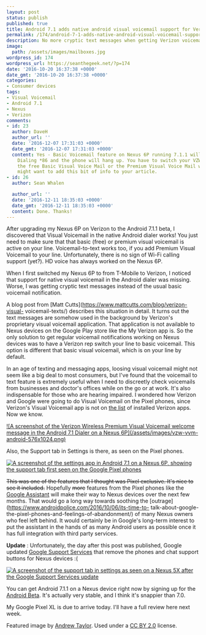 ```yaml
---
layout: post
status: publish
published: true
title: Android 7.1 adds native android visual voicemail support for Verizon
permalink: /174/android-7-1-adds-native-android-visual-voicemail-support-verizon
description: No more cryptic text messages when getting Verizon voicemails on Nexus devices. Android 7.1 adds support for Verizon visual voicemail in the native dialer.
image:
  path: /assets/images/mailboxes.jpg
wordpress_id: 174
wordpress_url: https://seanthegeek.net/?p=174
date: '2016-10-20 16:37:38 +0000'
date_gmt: '2016-10-20 16:37:38 +0000'
categories:
- Consumer devices
tags:
- Visual Voicemail
- Android 7.1
- Nexus
- Verizon
comments:
- id: 23
  author: DaveH
  author_url: ''
  date: '2016-12-07 17:31:03 +0000'
  date_gmt: '2016-12-07 17:31:03 +0000'
  content: Yes - Basic Voicemail feature on Nexus 6P running 7.1.1 will not work.
    Dialing *86 and the phone will hang up. You have to switch your VZW account to
    the free Basic Visual Voice Mail or the Premium Visual Voice Mail with TEXT.  You
    might want to add this bit of info to your article.
- id: 26
  author: Sean Whalen

  author_url: ''
  date: '2016-12-11 18:35:03 +0000'
  date_gmt: '2016-12-11 18:35:03 +0000'
  content: Done. Thanks!
---
```

After upgrading my Nexus 6P on Verizon to the Android 7.1.1 beta, I discovered
that Visual Voicemail in the native Android dialer works! You just need to
make sure that that basic (free) or premium visual voicemail is active on your
line. Voicemail-to-text works too, if you add Premium Visual Voicemail to your
line. Unfortunately, there is no sign of Wi-Fi calling support (yet?). HD
voice has always worked on the Nexus 6P.

When I first switched my Nexus 6P to from T-Mobile to Verizon, I noticed that
support for native visual voicemail in the Android dialer was missing. Worse,
I was getting cryptic text messages instead of the usual basic voicemail
notification.

A blog post from [Matt Cutts](https://www.mattcutts.com/blog/verizon-visual-
voicemail-texts/) describes this situation in detail. It turns out the text
messages are somehow used in the background by Verizon's proprietary visual
voicemail application. That application is not available to Nexus devices on
the Google Play store like the My Verizon app is. So the only solution to get
regular voicemail notifications working on Nexus devices was to have a Verizon
rep switch your line to basic voicemail. This option is different that basic
visual voicemail, which is on your line by default.

In an age of texting and messaging apps, loosing visual voicemail might not
seem like a big deal to most consumers, but I've found that the voicemail to
text feature is extremely useful when I need to discreetly check voicemails
from businesses and doctor's offices while on the go or at work. It's also
indispensable for those who are hearing impaired.  I wondered how Verizon and
Google were going to do Visual Voicemail on the Pixel phones, since Verizon's
Visual Voicemail app is not on [the
list](https://www.reddit.com/r/Android/comments/561wpq/google_pixel_preloaded_apps_including_some/)
of installed Verizon apps. Now we know.

[![A screenshot of the Verizon Wireless Premium Visual Voicemail welcome
message in the Android 7.1 Dialer on a Nexus 6P](/assets/images/vzw-vvm-
android-576x1024.png)](/assets/images/vzw-vvm-android.png)

Also, the Support tab in Settings is there, as seen on the Pixel phones.

[![A screenshot of the settings app in Android 7.1 on a Nexus 6P, showing the
support tab first seen on the Google Pixel
phones](/assets/images/android-7.1.1-settings-576x1024.png)](/assets/images/android-7.1.1-settings.png)

~~This was one of the features that I thought was Pixel exclusive. It's nice
to see it included.~~   Hopefully ~~more~~ features from the Pixel phones like
the [Google Assistant](https://assistant.google.com/) will make their way to
Nexus devices over the next few months. That would go a long way towards
soothing the [outrage](https://www.androidpolice.com/2016/10/06/its-time-to-
talk-about-google-the-pixel-phones-and-feelings-of-abandonment/) of many Nexus
owners who feel left behind. It would certainly be in Google's long-term
interest to put the assistant in the hands of as many Android users as
possible once it has full integration with third party services.

**Update** : Unfortunately, the day after this post was published, Google
updated [Google Support
Services](https://play.google.com/store/apps/details?id=com.google.android.apps.helprtc)
that remove the phones and chat support buttons for Nexus devices :(

[![A screenshot of the support tab in settings as seen on a Nexus 5X after the
Google Support Services
update](/assets/images/nexus-5X-support-576x1024.png)](/assets/images/nexus-5X-support.png)

You can get Android 7.1.1 on a Nexus device right now by signing up for the
[Android Beta](https://www.google.com/android/beta). It's actually very
stable, and I think it's snappier than 7.0.

My Google Pixel XL is due to arrive today. I'll have a full review here next
week.

Featured image by [Andrew Taylor](https://flic.kr/p/9Gkunr). Used under a [CC
BY 2.0](https://creativecommons.org/licenses/by/2.0/) license.
